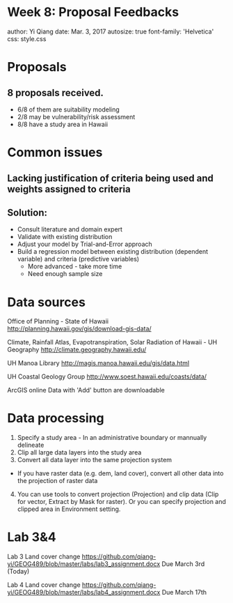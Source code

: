 Week 8: Proposal Feedbacks
========================================================
author: Yi Qiang
date: Mar. 3, 2017
autosize: true
font-family: 'Helvetica'
css: style.css

Proposals
========================================================
## 8 proposals received.
  - 6/8 of them are suitability modeling
  - 2/8 may be vulnerability/risk assessment
  - 8/8 have a study area in Hawaii
  

Common issues
=======================================================
## Lacking justification of criteria being used and weights assigned to criteria
## Solution:
- Consult literature and domain expert
- Validate with existing distribution
- Adjust your model by Trial-and-Error approach
- Build a regression model between existing distribution (dependent variable) and criteria (predictive variables)
  - More advanced - take more time
  - Need enough sample size


Data sources
========================================================
Office of Planning - State of Hawaii http://planning.hawaii.gov/gis/download-gis-data/

Climate, Rainfall Atlas, Evapotranspiration, Solar Radiation of Hawaii - UH Geography
http://climate.geography.hawaii.edu/

UH Manoa Library
http://magis.manoa.hawaii.edu/gis/data.html

UH Coastal Geology Group
http://www.soest.hawaii.edu/coasts/data/

ArcGIS online
Data with 'Add' button are downloadable


Data processing
========================================================
1. Specify a study area - In an administrative boundary or mannually delineate
2. Clip all large data layers into the study area
3. Convert all data layer into the same projection system
  - If you have raster data (e.g. dem, land cover), convert all other data into the projection of raster data
4. You can use tools to convert projection (Projection) and clip data (Clip for vector, Extract by Mask for raster).
Or you can specify projection and clipped area in Environment setting.

Lab 3&4
=======================================================
Lab 3 Land cover change
https://github.com/qiang-yi/GEOG489/blob/master/labs/lab3_assignment.docx
Due March 3rd (Today)

Lab 4 Land cover change
https://github.com/qiang-yi/GEOG489/blob/master/labs/lab4_assignment.docx
Due March 17th
